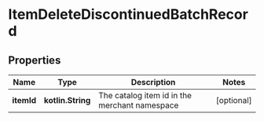 
# ItemDeleteDiscontinuedBatchRecord

## Properties
Name | Type | Description | Notes
------------ | ------------- | ------------- | -------------
**itemId** | **kotlin.String** | The catalog item id in the merchant namespace |  [optional]



